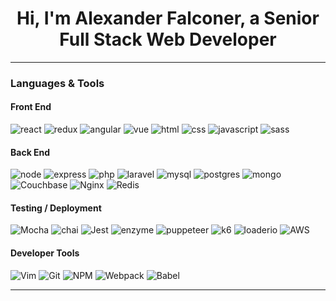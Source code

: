 <h1 align='center'>Hi, I'm Alexander Falconer, a Senior Full Stack Web Developer</h1>



********************

### Languages & Tools

#### Front End
![react](https://img.shields.io/badge/React-20232A?style=for-the-badge&logo=react&logoColor=61DAFB) ![redux](https://img.shields.io/badge/Redux-593D88?style=for-the-badge&logo=redux&logoColor=white) ![angular](https://img.shields.io/badge/Angular-000000?style=for-the-badge&logo=angular&logoColor=red) ![vue](https://img.shields.io/badge/Vue-910F0F?style=for-the-badge&logo=vue.js&logoColor=green) ![html](https://img.shields.io/badge/HTML5-E34F26?style=for-the-badge&logo=html5&logoColor=white) ![css](https://img.shields.io/badge/CSS-239120?&style=for-the-badge&logo=css3&logoColor=white) ![javascript](https://img.shields.io/badge/JavaScript-F7DF1E?style=for-the-badge&logo=javascript&logoColor=black) ![sass](https://img.shields.io/badge/Sass-CC6699?style=for-the-badge&logo=sass&logoColor=white)

#### Back End
![node](https://img.shields.io/badge/Node.js-43853D?style=for-the-badge&logo=node.js&logoColor=white) ![express](https://img.shields.io/badge/Express.js-404D59?style=for-the-badge) ![php](https://img.shields.io/badge/PHP-6B6A6A?style=for-the-badge&logo=php&logoColor=blue) ![laravel](https://img.shields.io/badge/Laravel-EA2328?style=for-the-badge&logo=laravel&logoColor=white) ![mysql](https://img.shields.io/badge/MySQL-00000F?style=for-the-badge&logo=mysql&logoColor=white) ![postgres](https://img.shields.io/badge/PostgreSQL-316192?style=for-the-badge&logo=postgresql&logoColor=white) ![mongo](https://img.shields.io/badge/MongoDB-4EA94B?style=for-the-badge&logo=mongodb&logoColor=white) ![Couchbase](https://img.shields.io/badge/Couchbase-EA2328?style=for-the-badge&logo=couchbase&logoColor=white) ![Nginx](https://img.shields.io/badge/nginx-%23009639.svg?style=for-the-badge&logo=nginx&logoColor=white) ![Redis](https://img.shields.io/badge/redis-%23DD0031.svg?style=for-the-badge&logo=redis&logoColor=white)

#### Testing / Deployment
![Mocha](https://img.shields.io/badge/-mocha-%238D6748?style=for-the-badge&logo=mocha&logoColor=white) ![chai](https://img.shields.io/badge/Chai.js-yellowgreen?style=for-the-badge&logo=chai) ![Jest](https://img.shields.io/badge/-jest-%23C21325?style=for-the-badge&logo=jest&logoColor=white) ![enzyme](https://img.shields.io/badge/Enzyme-red?style=for-the-badge&logo=enzyme) ![puppeteer](https://img.shields.io/badge/puppeteer-gray?style=for-the-badge&logo=puppeteer&logoColor=white) ![k6](https://img.shields.io/badge/k6-brightgreen?style=for-the-badge&logo=k6) ![loaderio](https://img.shields.io/badge/loader.io-blue?style=for-the-badge&logo=loaderio) ![AWS](https://img.shields.io/badge/AWS-%23FF9900.svg?style=for-the-badge&logo=amazon-aws&logoColor=white) 

#### Developer Tools
![Vim](https://img.shields.io/badge/VIM-%2311AB00.svg?style=for-the-badge&logo=vim&logoColor=white) ![Git](https://img.shields.io/badge/git-%23F05033.svg?style=for-the-badge&logo=git&logoColor=white) ![NPM](https://img.shields.io/badge/NPM-%23000000.svg?style=for-the-badge&logo=npm&logoColor=white) ![Webpack](https://img.shields.io/badge/webpack-%238DD6F9.svg?style=for-the-badge&logo=webpack&logoColor=black) ![Babel](https://img.shields.io/badge/Babel-F9DC3e?style=for-the-badge&logo=babel&logoColor=black) 

******************************

